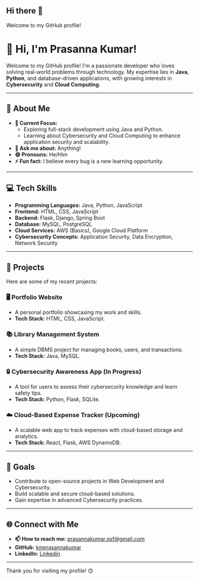 ## Hi there 👋
Welcome to my GitHub profile!
# 👋 Hi, I'm Prasanna Kumar!

Welcome to my GitHub profile! I'm a passionate developer who loves solving real-world problems through technology. My expertise lies in **Java**, **Python**, and database-driven applications, with growing interests in **Cybersecurity** and **Cloud Computing**.

---

## 🌟 About Me

- **🔭 Current Focus:**  
  - Exploring full-stack development using Java and Python.  
  - Learning about Cybersecurity and Cloud Computing to enhance application security and scalability.  
- **💬 Ask me about:** Anything!  
- **😄 Pronouns:** He/Him  
- **⚡ Fun fact:** I believe every bug is a new learning opportunity.  

---

## 💻 Tech Skills  
- **Programming Languages:** Java, Python, JavaScript  
- **Frontend:** HTML, CSS, JavaScript  
- **Backend:** Flask, Django, Spring Boot  
- **Database:** MySQL, PostgreSQL  
- **Cloud Services:** AWS (Basics), Google Cloud Platform  
- **Cybersecurity Concepts:** Application Security, Data Encryption, Network Security  

---

## 📂 Projects

Here are some of my recent projects:

### 🖥️ **Portfolio Website**
- A personal portfolio showcasing my work and skills.
- **Tech Stack:** HTML, CSS, JavaScript.

### 📚 **Library Management System**
- A simple DBMS project for managing books, users, and transactions.
- **Tech Stack:** Java, MySQL.

### 🔒 **Cybersecurity Awareness App** (In Progress)
- A tool for users to assess their cybersecurity knowledge and learn safety tips.
- **Tech Stack:** Python, Flask, SQLite.

### ☁️ **Cloud-Based Expense Tracker** (Upcoming)
- A scalable web app to track expenses with cloud-based storage and analytics.
- **Tech Stack:** React, Flask, AWS DynamoDB.

---

## 🚀 Goals
- Contribute to open-source projects in Web Development and Cybersecurity.  
- Build scalable and secure cloud-based solutions.  
- Gain expertise in advanced Cybersecurity practices.  

---

## 🌐 Connect with Me
- **📫 How to reach me:** prasannakumar.oxf@gmail.com  
- **GitHub:** [kmprasannakumar](https://github.com/kmprasannakumar)  
- **LinkedIn:** [Linkedin](https://linkedin.com/in/prasannakumar-km)

---

Thank you for visiting my profile! 😊
